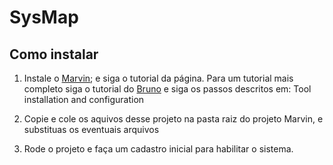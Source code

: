 # SysMap

## Como instalar

1. Instale o [Marvin](https://github.com/dwws-ufes/Marvin); e siga o tutorial da página. Para um tutorial mais completo siga o tutorial do [Bruno](https://github.com/manzoli2122/Jaas/wiki/tutorial-part-1) e siga os passos descritos em: Tool installation and configuration

2. Copie e cole os aquivos desse projeto na pasta raiz do projeto Marvin, e substituas os eventuais arquivos

3. Rode o projeto e faça um cadastro inicial para habilitar o sistema.
